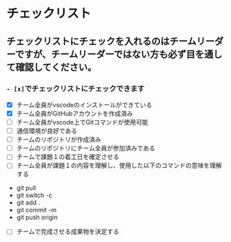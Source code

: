 # チェックリスト
## チェックリストにチェックを入れるのはチームリーダーですが、チームリーダーではない方も必ず目を通して確認してください。

### ```- [x]```でチェックリストにチェックできます 

- [x] チーム全員がvscodeのインストールができている
- [x] チーム全員がGitHubアカウントを作成済み
- [ ] チーム全員がvscode上でGitコマンドが使用可能
- [ ] 通信環境が良好である
- [ ] チームのリポジトリが作成済み
- [ ] チームのリポジトリにチーム全員が参加済みである
- [ ] チームで課題１の着工日を確定させる
- [ ] チーム全員が課題１の内容を理解し、使用した以下のコマンドの意味を理解する
- git pull
- git switch -c 
- git add .
- git commit -m
- git push origin 
- [ ] チームで完成させる成果物を決定する
